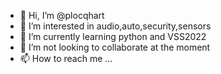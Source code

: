 - 👋 Hi, I’m @plocqhart
- 👀 I’m interested in audio,auto,security,sensors
- 🌱 I’m currently learning python and VSS2022
- 💞️ I’m not looking to collaborate at the moment
- 📫 How to reach me ...

<!---
plocqhart/plocqhart is a ✨ special ✨ repository because its `README.md` (this file) appears on your GitHub profile.
You can click the Preview link to take a look at your changes.
--->
